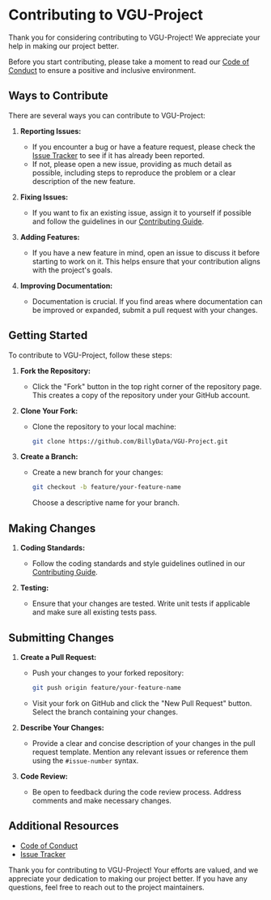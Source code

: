 # Contributing to VGU-Project

Thank you for considering contributing to VGU-Project! We appreciate your help in making our project better.

Before you start contributing, please take a moment to read our [Code of Conduct](CODE_OF_CONDUCT.md) to ensure a positive and inclusive environment.

## Ways to Contribute

There are several ways you can contribute to VGU-Project:

1. **Reporting Issues:**
   - If you encounter a bug or have a feature request, please check the [Issue Tracker](https://github.com/BillyData/VGU-Project/issues) to see if it has already been reported.
   - If not, please open a new issue, providing as much detail as possible, including steps to reproduce the problem or a clear description of the new feature.

2. **Fixing Issues:**
   - If you want to fix an existing issue, assign it to yourself if possible and follow the guidelines in our [Contributing Guide](CONTRIBUTING.md).

3. **Adding Features:**
   - If you have a new feature in mind, open an issue to discuss it before starting to work on it. This helps ensure that your contribution aligns with the project's goals.

4. **Improving Documentation:**
   - Documentation is crucial. If you find areas where documentation can be improved or expanded, submit a pull request with your changes.

## Getting Started

To contribute to VGU-Project, follow these steps:

1. **Fork the Repository:**
   - Click the "Fork" button in the top right corner of the repository page. This creates a copy of the repository under your GitHub account.

2. **Clone Your Fork:**
   - Clone the repository to your local machine:
     ```bash
     git clone https://github.com/BillyData/VGU-Project.git
     ```


3. **Create a Branch:**
   - Create a new branch for your changes:
     ```bash
     git checkout -b feature/your-feature-name
     ```
     Choose a descriptive name for your branch.

## Making Changes

1. **Coding Standards:**
   - Follow the coding standards and style guidelines outlined in our [Contributing Guide](CONTRIBUTING.md).

2. **Testing:**
   - Ensure that your changes are tested. Write unit tests if applicable and make sure all existing tests pass.

## Submitting Changes

1. **Create a Pull Request:**
   - Push your changes to your forked repository:
     ```bash
     git push origin feature/your-feature-name
     ```
   - Visit your fork on GitHub and click the "New Pull Request" button. Select the branch containing your changes.

2. **Describe Your Changes:**
   - Provide a clear and concise description of your changes in the pull request template. Mention any relevant issues or reference them using the `#issue-number` syntax.

3. **Code Review:**
   - Be open to feedback during the code review process. Address comments and make necessary changes.

## Additional Resources

- [Code of Conduct](CODE_OF_CONDUCT.md)
- [Issue Tracker](https://github.com/BillyData/VGU-Project/issues)

Thank you for contributing to VGU-Project! Your efforts are valued, and we appreciate your dedication to making our project better. If you have any questions, feel free to reach out to the project maintainers.
